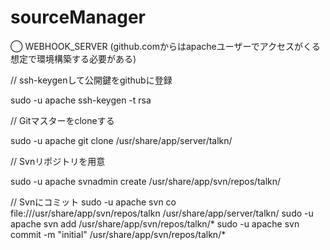 # sourceManager

◯ WEBHOOK_SERVER
(github.comからはapacheユーザーでアクセスがくる想定で環境構築する必要がある)

// ssh-keygenして公開鍵をgithubに登録

sudo -u apache ssh-keygen -t rsa

// Gitマスターをcloneする

sudo -u apache git clone /usr/share/app/server/talkn/

// Svnリポジトリを用意

sudo -u apache svnadmin create /usr/share/app/svn/repos/talkn/

// Svnにコミット
sudo -u apache svn co file:///usr/share/app/svn/repos/talkn /usr/share/app/server/talkn/
sudo -u apache svn add /usr/share/app/svn/repos/talkn/*
sudo -u apache svn commit -m "initial" /usr/share/app/svn/repos/talkn/*
